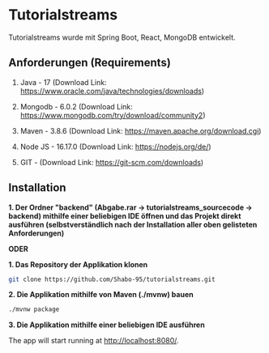 # Tutorialstreams

Tutorialstreams wurde mit Spring Boot, React, MongoDB entwickelt.

## Anforderungen (Requirements)

1. Java - 17 (Download Link: https://www.oracle.com/java/technologies/downloads)

2. Mongodb - 6.0.2 (Download Link: https://www.mongodb.com/try/download/community2)

3. Maven - 3.8.6 (Download Link: https://maven.apache.org/download.cgi)

4. Node JS - 16.17.0 (Download Link: https://nodejs.org/de/)

5. GIT - (Download Link: https://git-scm.com/downloads)

## Installation

**1. Der Ordner "backend" (Abgabe.rar -> tutorialstreams_sourcecode -> backend) mithilfe einer beliebigen IDE öffnen und das Projekt direkt ausführen (selbstverständlich nach der Installation aller oben gelisteten Anforderungen)**

**ODER**

**1. Das Repository der Applikation klonen**

```bash
git clone https://github.com/Shabo-95/tutorialstreams.git
```

**2. Die Applikation mithilfe von Maven (./mvnw) bauen**

```bash
./mvnw package
```

**3. Die Applikation mithilfe einer beliebigen IDE ausführen**

The app will start running at <http://localhost:8080/>.
